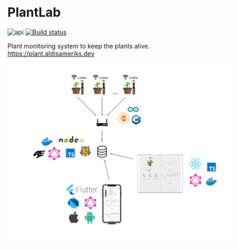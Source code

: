 # PlantLab

![api](https://github.com/aldis-ameriks/plant-lab/workflows/api/badge.svg?branch=master)
[![Build status](https://build.appcenter.ms/v0.1/apps/cd7957e9-a051-45ce-8955-5841b75efd6d/branches/master/badge)](https://appcenter.ms)

Plant monitoring system to keep the plants alive.
https://plant.aldisameriks.dev

<p align="center">
  <img src="./.misc/plant-monitoring.png" width="668">
</p>
